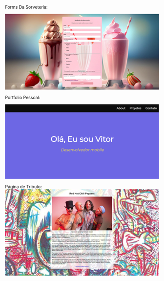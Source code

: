 Forms Da Sorveteria:

![Formulário da Sorveteria](formsDaSoveteria.png)

Portfolio Pessoal:

![Portfolio](portfolio.png)

Página de Tributo:
![Página de Tributo](tributo.jpeg)
